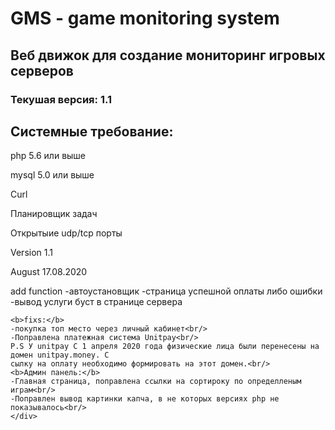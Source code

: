 <h1>GMS - game monitoring system</h1>
<h2>Веб движок для создание мониторинг игровых серверов</h2>
<h3>Текушая версия: 1.1</h3>
<h2>Системные требование:</h2>
<p>php 5.6 или выше</p>
<p>mysql 5.0 или выше</p>
<p>Curl</>
<p>Планировщик задач</p>
<p>Открытыие udp/tcp порты</p>

<div>
  Version 1.1
  <p>August 17.08.2020</p>
    add function
    -автоустановщик
    -страница успешной оплаты либо ошибки
    -вывод услуги буст в странице сервера

    <b>fixs:</b>
    -покупка топ место через личный кабинет<br/>
    -Поправлена платежная система Unitpay<br/>
    P.S У unitpay C 1 апреля 2020 года физические лица были перенесены на домен unitpay.money. С
    сылку на оплату необходимо формировать на этот домен.<br/>
    <b>Админ панель:</b>
    -Главная страница, поправлена ссылки на сортироку по определленым играм<br/>
    -Поправлен вывод картинки капча, в не которых версиях php не показывалось<br/>
    </div>
